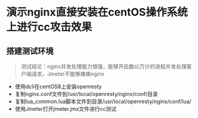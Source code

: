 # 演示nginx直接安装在centOS操作系统上进行cc攻击效果

## 搭建测试环境

> 测试结论：nginx并发处理能力很强，能够开启数以万计的进程并发处理客户端请求，Jmeter不能够瘫痪nginx

- 使用dcli在centOS8上安装openresty
- 复制nginx.conf文件到/usr/local/openresty/nginx/conf/目录
- 复制lua_common.lua脚本文件到目录/usr/local/openresty/nginx/conf/lua/
- 使用Jmeter打开jmeter.jmx文件进行cc测试
